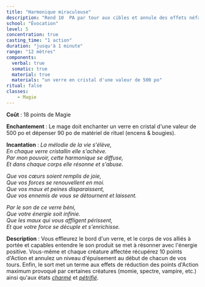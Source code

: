 ```yaml
---
title: "Harmonique miraculeuse"
description: "Rend 10  PA par tour aux cibles et annule des effets néfastes."
school: "Évocation"
level: 5
concentration: true
casting_time: "1 action"
duration: "jusqu'à 1 minute"
range: "12 mètres"
components:
  verbal: true
  somatic: true
  material: true
  materials: "un verre en cristal d'une valeur de 500 po"
ritual: false
classes:
    - Magie
---
```

**Coût** : 18 points de Magie    

**Enchantement** : Le mage doit enchanter un verre en cristal d'une valeur de 500 po et dépenser 90 po de matériel de rituel (encens & bougies). 

**Incantation** : *La mélodie de la vie s'élève,*   
*En chaque verre cristallin elle s'achève.*   
*Par mon pouvoir, cette harmonique se diffuse,*   
*Et dans chaque corps elle résonne et s'abuse.*   

*Que vos cœurs soient remplis de joie,*   
*Que vos forces se renouvellent en moi.*   
*Que vos maux et peines disparaissent,*   
*Que vos ennemis de vous se détournent et laissent.*    

*Par le son de ce verre béni,*   
*Que votre énergie soit infinie.*   
*Que les maux qui vous affligent périssent,*    
*Et que votre force se décuple et s'enrichisse.*    

**Description** : Vous effleurez le bord d'un verre, et le corps de vos alliés à portée et capables entendre le son produit se met à résonner avec l'énergie positive. Vous-même et chaque créature affectée récupérez 10 points d'Action et annulez un niveau d'épuisement au début de chacun de vos tours. Enfin, le sort met un terme aux effets de réduction des points d'Action maximum provoqué par certaines créatures (momie, spectre, vampire, etc.) ainsi qu'aux états [_charmé_](/gerer-la-sante-du-personnage/#charme) et [_pétrifié_](/gerer-la-sante-du-personnage/#petrifie).
